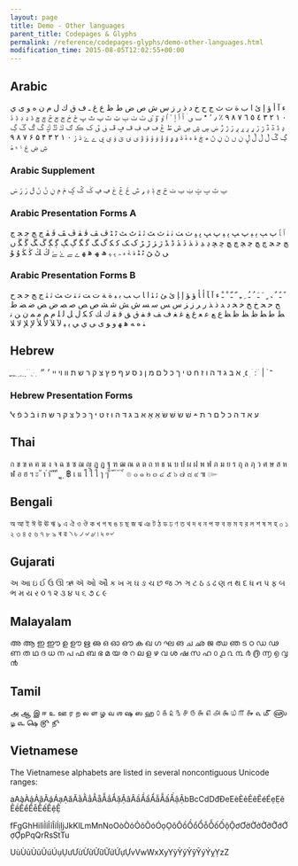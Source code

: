 ```yaml
---
layout: page
title: Demo - Other languages
parent_title: Codepages & Glyphs
permalink: /reference/codepages-glyphs/demo-other-languages.html
modification_time: 2015-08-05T12:02:55+00:00
---
```




<h2>Arabic</h2>
<p>ء آ أ ؤ إ ئ ا ب ة ت ث ج ح خ د ذ ر ز س ش ص ض ط ظ ع غ ـ ف ق ك ل م ن ه و ى ي ٠ ١ ٢ ٣ ٤ ٥ ٦ ٧ ٨ ٩ ٪ ٫ ٬ ٭ ٮ ٯ ٰ ٱ ٲ ٳ ٴ ٵ ٶ ٷ ٸ ٹ ٺ ٻ ټ ٽ پ ٿ ڀ ځ ڂ ڃ ڄ څ چ ڇ ڈ ډ ڊ ڋ ڌ ڍ ڎ ڏ ڐ ڑ ڒ ړ ڔ ڕ ږ ڗ ژ ڙ ښ ڛ ڜ ڝ ڞ ڟ ڠ ڡ ڢ ڣ ڤ ڥ ڦ ڧ ڨ ک ڪ ګ ڬ ڭ ڮ گ ڰ ڱ ڲ ڳ ڴ ڵ ڶ ڷ ڸ ڹ ں ڻ ڼ ڽ ھ ڿ ۀ ہ ۂ ۃ ۄ ۅ ۆ ۇ ۈ ۉ ۊ ۋ ی ۍ ێ ۏ ې ۑ ے ۓ ۮ ۯ ۰ ۱ ۲ ۳ ۴ ۵ ۶ ۷ ۸ ۹ ۺ ۻ ۼ ۽ ۾ ۿ</p>
<h3>Arabic Supplement</h3>
<p>ݐ ݑ ݒ ݓ ݔ ݕ ݖ ݗ ݘ ݙ ݚ ݛ ݜ ݝ ݞ ݟ ݠ ݡ ݢ ݣ ݤ ݥ ݦ ݧ ݨ ݩ ݪ ݫ ݬ ݭ</p>
<h3>Arabic Presentation Forms A</h3>
<p>ﭐ ﭑ ﭒ ﭓ ﭔ ﭕ ﭖ ﭗ ﭘ ﭙ ﭚ ﭛ ﭜ ﭝ ﭞ ﭟ ﭠ ﭡ ﭢ ﭣ ﭤ ﭥ ﭦ ﭧ ﭨ ﭩ ﭪ ﭫ ﭬ ﭭ ﭮ ﭯ ﭰ ﭱ ﭲ ﭳ ﭴ ﭵ ﭶ ﭷ ﭸ ﭹ ﭺ ﭻ ﭼ ﭽ ﭾ ﭿ ﮀ ﮁ ﮂ ﮃ ﮄ ﮅ ﮆ ﮇ ﮈ ﮉ ﮊ ﮋ ﮌ ﮍ ﮎ ﮏ ﮐ ﮑ ﮒ ﮓ ﮔ ﮕ ﮖ ﮗ ﮘ ﮙ ﮚ ﮛ ﮜ ﮝ ﮞ ﮟ ﮠ ﮡ ﮢ ﮣ ﮤ ﮥ ﮦ ﮧ ﮨ ﮩ ﮪ ﮫ ﮬ ﮭ ﮮ ﮯ ﮰ ﮱ ﯓ ﯔ ﯕ ﯖ ﯗ ﯘ</p>
<h3>Arabic Presentation Forms B</h3>
<p>ﹰ ﹱ ﹲ ﹳ ﹴ ﹶ ﹷ ﹸ ﹹ ﹺ ﹻ ﹼ ﹽ ﹾ ﹿ ﺀ ﺁ ﺂ ﺃ ﺄ ﺅ ﺆ ﺇ ﺈ ﺉ ﺊ ﺋ ﺌ ﺍ ﺎ ﺏ ﺐ ﺑ ﺒ ﺓ ﺔ ﺕ ﺖ ﺗ ﺘ ﺙ ﺚ ﺛ ﺜ ﺝ ﺞ ﺟ ﺠ ﺡ ﺢ ﺣ ﺤ ﺥ ﺦ ﺧ ﺨ ﺩ ﺪ ﺫ ﺬ ﺭ ﺮ ﺯ ﺰ ﺱ ﺲ ﺳ ﺴ ﺵ ﺶ ﺷ ﺸ ﺹ ﺺ ﺻ ﺼ ﺽ ﺾ ﺿ ﻀ ﻁ ﻂ ﻃ ﻄ ﻅ ﻆ ﻇ ﻈ ﻉ ﻊ ﻋ ﻌ ﻍ ﻎ ﻏ ﻐ ﻑ ﻒ ﻓ ﻔ ﻕ ﻖ ﻗ ﻘ ﻙ ﻚ ﻛ ﻜ ﻝ ﻞ ﻟ ﻠ ﻡ ﻢ ﻣ ﻤ ﻥ ﻦ ﻧ ﻨ ﻩ ﻪ ﻫ ﻬ ﻭ ﻮ ﻯ ﻰ ﻱ ﻲ ﻳ ﻴ ﻵ ﻶ ﻷ ﻸ ﻹ ﻺ ﻻ ﻼ</p>
<h2>Hebrew</h2>
<p>ְ ֱ ֲ ֳ ִ ֵ ֶ ַ ָ ֹ ֺ ֻ ּ ֽ ־ ֿ ׀ ׁ ׂ ׃ ׄ ׅ ׆ ׇ א ב ג ד ה ו ז ח ט י ך כ ל ם מ ן נ ס ע ף פ ץ צ ק ר ש ת װ ױ ײ ׳ ״</p>
<h3>Hebrew Presentation Forms</h3>
<p>ﬠ ﬡ ﬢ ﬣ ﬤ ﬥ ﬦ ﬧ ﬨ ﬩ שׁ שׂ שּׁ שּׂ אַ אָ אּ בּ גּ דּ הּ וּ זּ טּ יּ ךּ כּ לּ צּ קּ רּ שּ תּ וֹ בֿ כֿ פֿ ﭏ</p>
<h2>Thai</h2>
<p>ก ข ฃ ค ฅ ฆ ง จ ฉ ช ซ ฌ ญ ฎ ฏ ฐ ฑ ฒ ณ ด ต ถ ท ธ น บ ป ผ ฝ พ ฟ ภ ม ย ร ฤ ล ฦ ว ศ ษ ส ห ฬ อ ฮ ฯ ะ ั า ำ ิ ี ึ ื ุ ู ฺ ฿ เ แ โ ใ ไ ๅ ๆ ็ ่ ้ ๊ ๋ ์ ํ ๎ ๏ ๐ ๑ ๒ ๓ ๔ ๕ ๖ ๗ ๘ ๙ ๚ ๛</p>
<h2>Bengali</h2>
<p>অ আ ই ঈ উ ঊ ঋ ঌ এ ঐ ও ঔ ক খ গ ঘ ঙ চ ছ জ ঝ ঞ ট ঠ ড ঢ ণ ত থ দ ধ ন প ফ ব ভ ম য র&nbsp;ল&nbsp;শ ষ স হ&nbsp;০ ১ ২ ৩ ৪ ৫ ৬ ৭ ৮ ৯ ৰ ৱ ৲ ৳ ৴ ৵ ৶ ৷ ৸ ৹ ৺</p>
<h2>Gujarati</h2>
<p>અ આ ઇ ઈ ઉ ઊ ઋ&nbsp;ઍ ઓ ઔ ક ખ ગ ઘ ઙ ચ છ જ ઝ ઞ ટ ઠ ડ ઢ ણ ત થ દ ધ ન પ ફ બ ભ મ ય ર ૦ ૧ ૨ ૩ ૪ ૫ ૬ ૭ ૮ ૯</p>
<h2>Malayalam</h2>
<p>അ ആ ഇ ഈ ഉ ഊ ഋ ഌ ഒ ഓ ഔ ക ഖ ഗ ഘ ങ ച ഛ ജ ഝ ഞ ട ഠ ഡ ഢ ണ ത ഥ ദ ധ ന പ ഫ ബ ഭ മ യ ര റ ല ള ഴ വ ശ ഷ സ ഹ ൦ ൧ ൨ ൩ ൪ ൫ ൬ ൭ ൮ ൯</p>
<h2>Tamil</h2>
<p>அ ஆ இ ஈ உ ஊ ர ற ல ள ழ வ ஶ ஷ ஸ ஹ ௦ ௧ ௨ ௩ ௪ ௫ ௬ ௭ ௮ ௯ ௰ ௱ ௲ ௳ ௴ ௵ ௶ ௷ ௸ ௹ ௺</p>
<h2>Vietnamese</h2>
<p>The Vietnamese alphabets are listed in several noncontiguous Unicode ranges:</p>
<p>aAàÀảẢãÃáÁạẠăĂằẰẳẲẵẴắẮặẶâÂầẦẩẨẫẪấẤậẬbBcCdDđĐeEèÈẻẺẽẼéÉẹẸêÊềỀểỂễỄếẾệỆ

fFgGhHiIìÌỉỈĩĨíÍịỊjJkKlLmMnNoOòÒỏỎõÕóÓọỌôÔồỒổỔỗỖốỐộỘơƠờỜởỞỡỠớỚợỢpPqQrRsStTu

UùÙủỦũŨúÚụỤưƯừỪửỬữỮứỨựỰvVwWxXyYỳỲỷỶỹỸýÝỵỴzZ</p>

